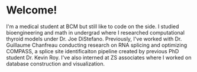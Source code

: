 Welcome!
===

I'm a medical student at BCM but still like to code on the side. I studied bioengineering and math in undergrad where I researched computational thyroid models under Dr. Joe DiStefano. Previously, I've worked with Dr. Guillaume Chanfreau conducting research on RNA splicing and optimizing COMPASS, a splice site identificaiton pipeline created by previous PhD student Dr. Kevin Roy. I've also interned at ZS associates where I worked on database construction and visualization.

